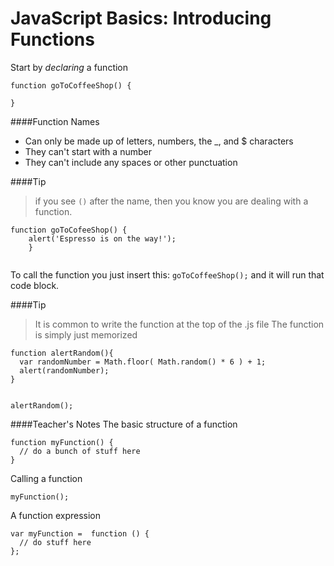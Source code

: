 # JavaScript Basics: Introducing Functions

Start by _declaring_ a function

```
function goToCoffeeShop() {

}

```

####Function Names
* Can only be made up of letters, numbers, the _, and $ characters
* They can't start with a number
* They can't include any spaces or other punctuation

####Tip
>if you see `()` after the name, then you know you are dealing with a function.


```
function goToCofeeShop() {
	alert('Espresso is on the way!');
	}
	
```
To call the function you just insert this: `goToCoffeeShop();` and it will run that code block. 


####Tip
>It is common to write the function at the top of the .js file
>The function is simply just memorized 


```
function alertRandom(){
  var randomNumber = Math.floor( Math.random() * 6 ) + 1; 
  alert(randomNumber);
}


alertRandom();
```



####Teacher's Notes
The basic structure of a function

```
function myFunction() {
  // do a bunch of stuff here
}
```
Calling a function

```
myFunction();
```

A function expression

```
var myFunction =  function () {
  // do stuff here
};	
```

